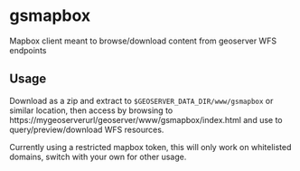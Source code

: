 # gsmapbox
Mapbox client meant to browse/download content from geoserver WFS endpoints

## Usage
Download as a zip and extract to `$GEOSERVER_DATA_DIR/www/gsmapbox` or similar location, then access by browsing to https://mygeoserverurl/geoserver/www/gsmapbox/index.html and use to query/preview/download WFS resources.

Currently using a restricted mapbox token, this will only work on whitelisted domains, switch with your own for other usage.
